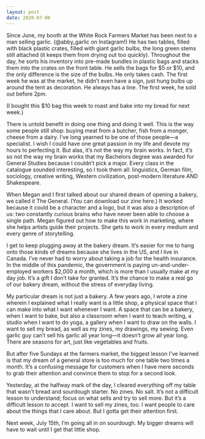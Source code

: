 ```yaml
---
layout: post
date: 2020-07-06
---
```


Since June, my booth at the White Rock Farmers Market has been next to a man selling garlic. (@abby_garlic on Instagram!) He has two tables, filled with black plastic crates, filled with giant garlic bulbs, the long green stems still attached (it keeps them from drying out too quickly). Throughout the day, he sorts his inventory into pre-made bundles in plastic bags and stacks them into the crates on the front table. He sells the bags for $5 or $10, and the only difference is the size of the bulbs. He only takes cash. The first week he was at the market, he didn’t even have a sign, just hung bulbs up around the tent as decoration. He always has a line. The first week, he sold out before 2pm.

(I bought this $10 bag this week to roast and bake into my bread for next week.)

There is untold benefit in doing one thing and doing it well. This is the way some people still shop: buying meat from a butcher, fish from a monger, cheese from a dairy. I’ve long yearned to be one of those people—a specialist. I wish I could have one great passion in my life and devote my hours to perfecting it. But alas, it’s not the way my brain works. In fact, it’s so not the way my brain works that my Bachelors degree was awarded for General Studies because I couldn’t pick a major. Every class in the catalogue sounded interesting, so I took them all: linguistics, German film, sociology, creative writing, Western civilization, post-modern literature AND Shakespeare. 

When Megan and I first talked about our shared dream of opening a bakery, we called it The General. (You can download our zine here.) It worked because it could be a character and a logo, but it was also a description of us: two constantly curious brains who have never been able to choose a single path. Megan figured out how to make this work in marketing, where she helps artists guide their projects. She gets to work in every medium and every genre of storytelling. 

I get to keep plugging away at the bakery dream. It’s easier for me to hang onto those kinds of dreams because she lives in the US, and I live in Canada. I’ve never had to worry about taking a job for the health insurance. In the middle of this pandemic, the government is paying un-and-under-employed workers $2,000 a month, which is  more than I usually make at my day job. It’s a gift I don’t take for granted. It’s the chance to make a real go of our bakery dream, without the stress of everyday living. 

My particular dream is not just a bakery. A few years ago, I wrote a zine wherein I explained what I really want is a little shop, a physical space that I can make into what I want whenever I want. A space that can be a bakery, when I want to bake, but also a classroom when I want to teach writing, a studio when I want to do yoga, a gallery when I want to draw on the walls. I want to sell my bread, as well as my zines, my drawings, my sewing. Even garlic guy can’t sell his garlic all year long—it doesn’t grow all year long. There are seasons for art, just like vegetables and fruits.

But after five Sundays at the farmers market, the biggest lesson I’ve learned is that my dream of a general store is too much for one table two times a month. It’s a confusing message for customers when I have mere seconds to grab their attention and convince them to stop for a second look. 

Yesterday, at the halfway mark of the day, I cleared everything off my table that wasn’t bread and sourdough starter. No zines. No salt. It’s not a difficult lesson to understand; focus on what sells and try to sell more. But it’s a difficult lesson to accept. I want to sell my zines, too. I want people to care about the things that I care about. But I gotta get their attention first. 

Next week, July 15th, I’m going all in on sourdough. My bigger dreams will have to wait until I get that little shop.
